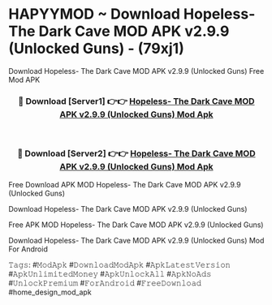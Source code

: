 # HAPYYMOD ~ Download Hopeless- The Dark Cave MOD APK v2.9.9 (Unlocked Guns) - (79xj1)
Download Hopeless- The Dark Cave MOD APK v2.9.9 (Unlocked Guns) Free Mod APK

<div align="center">
<h3>🔴 Download [Server1] 👉👉 <a href="https://apk-comot.site?title=Hopeless-_The_Dark_Cave_MOD_APK_v2.9.9_(Unlocked_Guns)">Hopeless- The Dark Cave MOD APK v2.9.9 (Unlocked Guns) Mod Apk</a></h3><br>

<h3>🔴 Download [Server2] 👉👉 <a href="https://apk-comot.site?title=Hopeless-_The_Dark_Cave_MOD_APK_v2.9.9_(Unlocked_Guns)">Hopeless- The Dark Cave MOD APK v2.9.9 (Unlocked Guns) Mod Apk</a></h3>
</div>


Free Download APK MOD Hopeless- The Dark Cave MOD APK v2.9.9 (Unlocked Guns)

Download Hopeless- The Dark Cave MOD APK v2.9.9 (Unlocked Guns) 

Free APK MOD Hopeless- The Dark Cave MOD APK v2.9.9 (Unlocked Guns) 

Download Hopeless- The Dark Cave MOD APK v2.9.9 (Unlocked Guns) Mod For Android

𝚃𝚊𝚐𝚜: #𝙼𝚘𝚍𝙰𝚙𝚔 #𝙳𝚘𝚠𝚗𝚕𝚘𝚊𝚍𝙼𝚘𝚍𝙰𝚙𝚔 #𝙰𝚙𝚔𝙻𝚊𝚝𝚎𝚜𝚝𝚅𝚎𝚛𝚜𝚒𝚘𝚗 #𝙰𝚙𝚔𝚄𝚗𝚕𝚒𝚖𝚒𝚝𝚎𝚍𝙼𝚘𝚗𝚎𝚢 #𝙰𝚙𝚔𝚄𝚗𝚕𝚘𝚌𝚔𝙰𝚕𝚕 #𝙰𝚙𝚔𝙽𝚘𝙰𝚍𝚜 #𝚄𝚗𝚕𝚘𝚌𝚔𝙿𝚛𝚎𝚖𝚒𝚞𝚖 #𝙵𝚘𝚛𝙰𝚗𝚍𝚛𝚘𝚒𝚍 #𝙵𝚛𝚎𝚎𝙳𝚘𝚠𝚗𝚕𝚘𝚊𝚍 #home_design_mod_apk